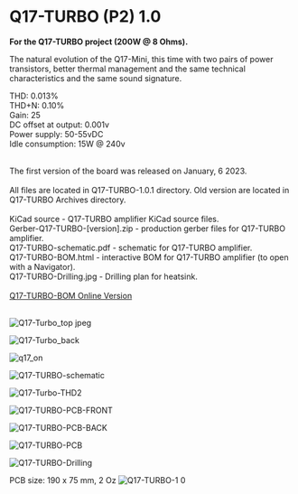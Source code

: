 # Q17-TURBO (P2) 1.0</b><br>

<b>For the Q17-TURBO project (200W @ 8 Ohms).</b><br>

The natural evolution of the Q17-Mini, this time with two pairs of power transistors, better thermal management and the same technical characteristics and the same sound signature.

THD: 0.013%<br>
THD+N: 0.10%<br>
Gain: 25<br>
DC offset at output: 0.001v<br>
Power supply: 50-55vDC<br>
Idle consumption: 15W @ 240v<br>

<br>
The first version of the board was released on January, 6 2023.<br>
<br>
All files are located in Q17-TURBO-1.0.1 directory. Old version are located in Q17-TURBO Archives directory.
<br>
<br>
KiCad source - Q17-TURBO amplifier KiCad source files.<br>
Gerber-Q17-TURBO-[version].zip - production gerber files for Q17-TURBO amplifier.<br>
Q17-TURBO-schematic.pdf - schematic for Q17-TURBO amplifier.<br>
Q17-TURBO-BOM.html - interactive BOM for Q17-TURBO amplifier (to open with a Navigator).<br>
Q17-TURBO-Drilling.jpg - Drilling plan for heatsink.<br>
<br>
<a href="https://audio.cyberkata.org/Q17-TURBO-BOM.html">Q17-TURBO-BOM Online Version</a><br>
<br>

![Q17-Turbo_top jpeg](https://user-images.githubusercontent.com/12907102/219691376-98559b45-01dd-4c86-838a-67529dabff89.jpeg)

![Q17-Turbo_back](https://user-images.githubusercontent.com/12907102/219691488-a70ce37a-fb24-41f4-a3a3-7914c1927616.jpeg)

![q17_on](https://user-images.githubusercontent.com/12907102/220950004-ca148642-bf07-43ac-9358-35dda695d967.jpeg)

![Q17-TURBO-schematic](https://user-images.githubusercontent.com/12907102/237030584-ef5184f2-c2aa-4087-869f-80869edabc55.jpg)

![Q17-Turbo-THD2](https://user-images.githubusercontent.com/12907102/221007525-ddf50520-abd1-4fea-893a-9efe87f46179.jpg)

![Q17-TURBO-PCB-FRONT](https://user-images.githubusercontent.com/12907102/237027355-0a90e53b-b06c-4b5e-8da3-3c6febaa86dc.jpg)

![Q17-TURBO-PCB-BACK](https://user-images.githubusercontent.com/12907102/237027284-ced0379f-667b-4d57-be78-c5ad45ba8153.jpg)

![Q17-TURBO-PCB](https://user-images.githubusercontent.com/12907102/189518532-e9001466-f500-4970-9236-f291f24a523e.jpg)

![Q17-TURBO-Drilling](https://user-images.githubusercontent.com/12907102/221359580-5ae61890-b43a-432f-bca4-7a5a4e1e9bef.jpg)

PCB size: 190 x 75 mm, 2 Oz
![Q17-TURBO-1 0](https://user-images.githubusercontent.com/12907102/211021352-3be79f9f-d615-474e-8003-4d31be265cf4.jpg)

